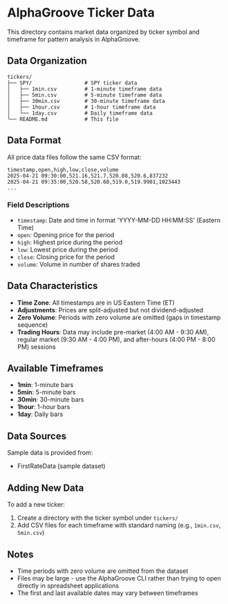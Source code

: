 # AlphaGroove Ticker Data

This directory contains market data organized by ticker symbol and timeframe for pattern analysis in
AlphaGroove.

## Data Organization

```
tickers/
├── SPY/                 # SPY ticker data
│   ├── 1min.csv         # 1-minute timeframe data
│   ├── 5min.csv         # 5-minute timeframe data
│   ├── 30min.csv        # 30-minute timeframe data
│   ├── 1hour.csv        # 1-hour timeframe data
│   └── 1day.csv         # Daily timeframe data
└── README.md            # This file
```

## Data Format

All price data files follow the same CSV format:

```
timestamp,open,high,low,close,volume
2025-04-21 09:30:00,521.16,521.7,520.08,520.6,837232
2025-04-21 09:35:00,520.58,520.68,519.0,519.9901,1023443
...
```

### Field Descriptions

- `timestamp`: Date and time in format 'YYYY-MM-DD HH:MM:SS' (Eastern Time)
- `open`: Opening price for the period
- `high`: Highest price during the period
- `low`: Lowest price during the period
- `close`: Closing price for the period
- `volume`: Volume in number of shares traded

## Data Characteristics

- **Time Zone**: All timestamps are in US Eastern Time (ET)
- **Adjustments**: Prices are split-adjusted but not dividend-adjusted
- **Zero Volume**: Periods with zero volume are omitted (gaps in timestamp sequence)
- **Trading Hours**: Data may include pre-market (4:00 AM - 9:30 AM), regular market (9:30 AM - 4:00
  PM), and after-hours (4:00 PM - 8:00 PM) sessions

## Available Timeframes

- **1min**: 1-minute bars
- **5min**: 5-minute bars
- **30min**: 30-minute bars
- **1hour**: 1-hour bars
- **1day**: Daily bars

## Data Sources

Sample data is provided from:

- FirstRateData (sample dataset)

## Adding New Data

To add a new ticker:

1. Create a directory with the ticker symbol under `tickers/`
2. Add CSV files for each timeframe with standard naming (e.g., `1min.csv`, `5min.csv`)

## Notes

- Time periods with zero volume are omitted from the dataset
- Files may be large - use the AlphaGroove CLI rather than trying to open directly in spreadsheet
  applications
- The first and last available dates may vary between timeframes
